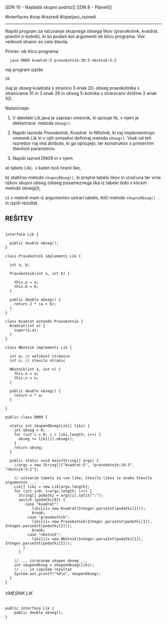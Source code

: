 [[DN 10 - Najdaljši skupni podniz]]
[[DN 8 - Planeti]]

#interfaces  #oop #razredi #izpeljani_razredi 

---

Napiši program za računanje skupnega obsega likov (pravokotnik, kvadrat, pravilni n-kotnik), ki so podani kot argumenti ob klicu programa. Vse velikosti stranic so cela števila.

Primer: ob klicu programa

`  java DN09 kvadrat:5 pravokotnik:10:3 nkotnik:5:2`

naj program izpiše

`56`

(saj je obseg kvadrata s stranico 5 enak 20, obseg pravokotnika s stranicama 10 in 3 enak 26 in obseg 5-kotnika s stranicami dolžine 2 enak 10).

Natančneje:  
  
1) V datoteki Lik.java je zapisan vmesnik, ki opisuje lik, v njem je deklarirana  metoda `obseg()`.  
  
2) Napiši razrede *Pravokotnik*, *Kvadrat*  in *NKotnik*, ki naj implementirajo vmesnik *Lik* in v njih smiselno definiraj metodo `obseg()`. Vsak od teh razredov naj ima atribute, ki ga opisujejo, ter konstruktor s primernim številom parametrov.  
  
3) Napiši razred DN09 in v njem

a) tabelo Liki,  v kateri boš hranil like,  
  
b) statično metodo `skupniObseg()`, ki prejme tabelo likov in izračuna ter vrne njihov skupni obseg (obseg posameznega lika iz tabele dobi s klicem metode obseg()),  
  
c) v metodi main iz argumentov ustrari tabelo, kilči metodo `skupniObseg()` in izpiši rezultat.

## REŠITEV



```

interface Lik {

  public double obseg();
}

class Pravokotnik implements Lik {

  int a, b;

  Pravokotnik(int a, int b) {

    this.a = a;
    this.b = b;
  }

  public double obseg() {
    return 2 * (a + b);
  }
}

class Kvadrat extends Pravokotnik {
  Kvadrat(int a) {
    super(a,a);
  }
}

class NKotnik implements Lik {

  int a; // velikost stranice
  int n; // stevilo stranic

  NKotnik(int a, int n) {
    this.a = a;
    this.n = n;
  }

  public double obseg() {
    return n * a;
  }

}

public class DN09 {

  static int skupenObseg(Lik[] liki) {
    int obseg = 0;
    for (int i = 0; i < liki.length; i++) {
      obseg += liki[i].obseg();
    }
    return obseg;
  }
  
  public static void main(String[] args) {
    //args = new String[]{"kvadrat:5", "pravokotnik:10:3", "nkotnik:5:2"};
    
    // ustvarim tabelo za vse like; število likov je enako številu argumentov ...
    Lik[] liki = new Lik[args.length];
    for (int i=0; i<args.length; i++) {
      String[] podatki = args[i].split(":");
      switch (podatki[0]) {
         case "kvadrat":
            liki[i]= new Kvadrat(Integer.parseInt(podatki[1]));
            break;
          case "pravokotnik":
            liki[i]= new Pravokotnik(Integer.parseInt(podatki[1]), Integer.parseInt(podatki[2]));
            break;
          case "nkotnik":
            liki[i]= new NKotnik(Integer.parseInt(podatki[1]), Integer.parseInt(podatki[2]));
        }
      }
  
    // ... izračunam skupen obseg ...
    int skupenObseg = skupenObseg(liki);
    // ... in izpišem rezultat
    System.out.printf("%d\n", skupenObseg);
  }
}
```

###### VMESNIK LIK

```
public interface Lik {  
	public double obseg();  
}
```
